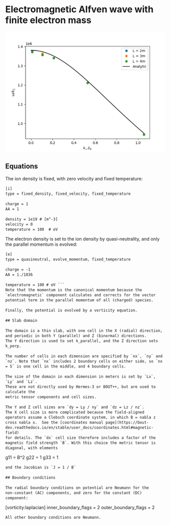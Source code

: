 # Electromagnetic Alfven wave with finite electron mass

![Alfven wave speed](alfven-wave.png)

## Equations

The ion density is fixed, with zero velocity and fixed temperature:
```
[i]
type = fixed_density, fixed_velocity, fixed_temperature

charge = 1
AA = 1

density = 1e19 # [m^-3]
velocity = 0
temperature = 100  # eV
```

The electron density is set to the ion density by quasi-neutrality,
and only the parallel momentum is evolved:
```
[e]
type = quasineutral, evolve_momentum, fixed_temperature

charge = -1
AA = 1./1836

temperature = 100 # eV ```
Note that the momentum is the canonical momentum because the
`electromagnetic` component calculates and corrects for the vector
potential term in the parallel momentum of all (charged) species.

Finally, the potential is evolved by a vorticity equation.

## Slab domain

The domain is a thin slab, with one cell in the X (radial) direction,
and periodic in both Y (parallel) and Z (binormal) directions.
The Y direction is used to set k_parallel, and the Z direction sets k_perp.

The number of cells in each dimension are specified by `nx`, `ny` and
`nz`. Note that `nx` includes 2 boundary cells on either side, so `nx
= 5` is one cell in the middle, and 4 boundary cells.

The size of the domain in each dimension in meters is set by `Lx`, `Ly` and `Lz`.
These are not directly used by Hermes-3 or BOUT++, but are used to calculate the
metric tensor components and cell sizes.

The Y and Z cell sizes are `dy = Ly / ny` and `dz = Lz / nz`.
The X cell size is more complicated because the field-aligned
operators assume a Clebsch coordinate system, in which B = nabla z
cross nabla x.  See the [coordinates manual page](https://bout-dev.readthedocs.io/en/stable/user_docs/coordinates.html#magnetic-field)
for details. The `dx` cell size therefore includes a factor of the
magnetic field strength `B`. With this choice the metric tensor is
diagonal, with elements
```
g11 = B^2
g22 = 1
g33 = 1
```
and the Jacobian is `J = 1 / B`

## Boundary conditions

The radial boundary conditions on potential are Neumann for the
non-constant (AC) components, and zero for the constant (DC) component:
```
[vorticity:laplacian]
inner_boundary_flags = 2
outer_boundary_flags = 2
```
All other boundary conditions are Neumann.
